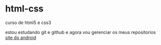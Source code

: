 # html-css
 curso de html5 e css3

estou estudando git e github e agora vou gerenciar os meus repositorios
<a href="https://samuelalberton.github.io/html-css/desafios/desafio-04/android.html">site do android</a> 